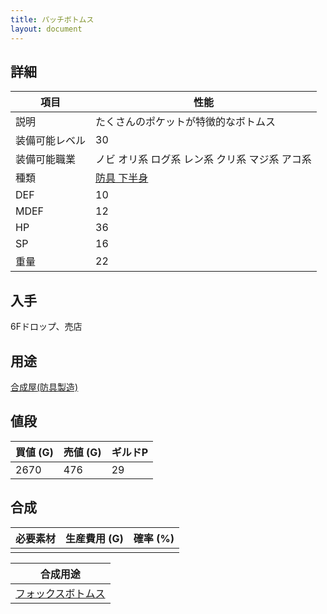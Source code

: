 ```yaml
---
title: パッチボトムス
layout: document
---
```

## 詳細


|項目|性能|
|---|---|
|説明|たくさんのポケットが特徴的なボトムス|
|装備可能レベル|30|
|装備可能職業|ノビ オリ系 ログ系 レン系 クリ系 マジ系 アコ系|
|種類|[防具 下半身](防具(下半身))|
|DEF|10|
|MDEF|12|
|HP|36|
|SP|16|
|重量|22|

## 入手

6Fドロップ、売店

## 用途

[合成屋(防具製造)](合成屋(防具製造))

## 値段


|買値 (G)|売値 (G)|ギルドP|
|---|---|---|
|2670|476|29|

## 合成


|必要素材|生産費用 (G)|確率 (%)|
|---|---|---|
||||


|合成用途|
|---|
|[フォックスボトムス](フォックスボトムス)|